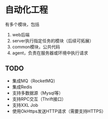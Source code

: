# 自动化工程
有多个模块，包括
1. web后端
2. server执行指定任务的模块（后续可拓展）
3. common模块，公共代码
4. agent，负责在服务器或环境中执行请求


## TODO
- 集成MQ（RocketMQ）
- 集成Redis
- 支持多数据源（Mysql等）
- 支持RPC交互（Thrift接口）
- 支持XXL Job
- 使用OkHttps发送HTTP请求（需要支持HTTPS）